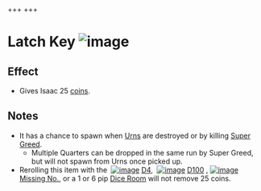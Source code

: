 +++
+++

 # Latch Key ![image](/image/Latch_Key.png) 


Effect
--------


* Gives Isaac 25 [coins](/wiki/Coin "Coin").


Notes
-------


* It has a chance to spawn when [Urns](/wiki/Urn "Urn") are destroyed or by killing [Super Greed](/wiki/Super_Greed "Super Greed").
	+ Multiple Quarters can be dropped in the same run by Super Greed, but will not spawn from Urns once picked up.
* Rerolling this item with the  [![image](/image/D4.png)](/wiki/D4 "D4") [D4](/wiki/D4 "D4"),  [![image](/image/D100.png)](/wiki/D100 "D100") [D100](/wiki/D100 "D100") , [![image](/image/Missing_No..png)](/wiki/Missing_No. "Missing No.") [Missing No.](/wiki/Missing_No. "Missing No."), or a 1 or 6 pip [Dice Room](/wiki/Dice_Room "Dice Room") will not remove 25 coins.


